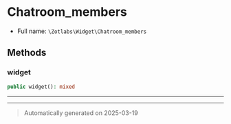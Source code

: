 
# Chatroom_members





* Full name: `\Zotlabs\Widget\Chatroom_members`




## Methods


### widget



```php
public widget(): mixed
```












***


***
> Automatically generated on 2025-03-19
